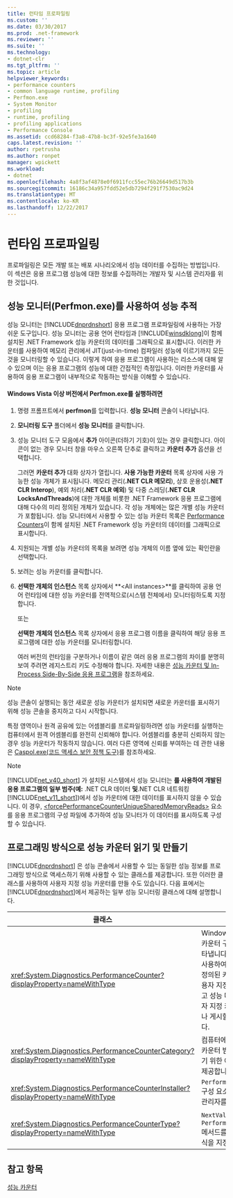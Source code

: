 ```yaml
---
title: 런타임 프로파일링
ms.custom: ''
ms.date: 03/30/2017
ms.prod: .net-framework
ms.reviewer: ''
ms.suite: ''
ms.technology:
- dotnet-clr
ms.tgt_pltfrm: ''
ms.topic: article
helpviewer_keywords:
- performance counters
- common language runtime, profiling
- Perfmon.exe
- System Monitor
- profiling
- runtime, profiling
- profiling applications
- Performance Console
ms.assetid: ccd68284-f3a8-47b8-bc3f-92e5fe3a1640
caps.latest.revision: ''
author: rpetrusha
ms.author: ronpet
manager: wpickett
ms.workload:
- dotnet
ms.openlocfilehash: 4a8f3af4878e0f6911fcc55ec76b26649d517b3b
ms.sourcegitcommit: 16186c34a957fdd52e5db7294f291f7530ac9d24
ms.translationtype: MT
ms.contentlocale: ko-KR
ms.lasthandoff: 12/22/2017
---
```

# <a name="runtime-profiling"></a>런타임 프로파일링
프로파일링은 모든 개발 또는 배포 시나리오에서 성능 데이터를 수집하는 방법입니다. 이 섹션은 응용 프로그램 성능에 대한 정보를 수집하려는 개발자 및 시스템 관리자를 위한 것입니다.  
  
## <a name="tracking-performance-using-the-performance-monitor-perfmonexe"></a>성능 모니터(Perfmon.exe)를 사용하여 성능 추적  
 성능 모니터는 [!INCLUDE[dnprdnshort](../../../includes/dnprdnshort-md.md)] 응용 프로그램 프로파일링에 사용하는 가장 쉬운 도구입니다. 성능 모니터는 공용 언어 런타임과 [!INCLUDE[winsdklong](../../../includes/winsdklong-md.md)]이 함께 설치된 .NET Framework 성능 카운터의 데이터를 그래픽으로 표시합니다. 이러한 카운터를 사용하여 메모리 관리에서 JIT(just-in-time) 컴파일러 성능에 이르기까지 모든 것을 모니터링할 수 있습니다. 이렇게 하여 응용 프로그램이 사용하는 리소스에 대해 알 수 있으며 이는 응용 프로그램의 성능에 대한 간접적인 측정입니다. 이러한 카운터를 사용하여 응용 프로그램이 내부적으로 작동하는 방식을 이해할 수 있습니다.  
  
#### <a name="to-run-perfmonexe-on-windows-vista-and-later-versions"></a>Windows Vista 이상 버전에서 Perfmon.exe를 실행하려면  
  
1.  명령 프롬프트에서 **perfmon**를 입력합니다. **성능 모니터** 콘솔이 나타납니다.  
  
2.  **모니터링 도구** 폴더에서 **성능 모니터**를 클릭합니다.  
  
3.  성능 모니터 도구 모음에서 **추가** 아이콘(더하기 기호)이 있는 경우 클릭합니다. 아이콘이 없는 경우 모니터 창을 마우스 오른쪽 단추로 클릭하고 **카운터 추가** 옵션을 선택합니다.  
  
     그러면 **카운터 추가** 대화 상자가 열립니다. **사용 가능한 카운터** 목록 상자에 사용 가능한 성능 개체가 표시됩니다. 메모리 관리(**.NET CLR 메모리**), 상호 운용성(**.NET CLR Interop**), 예외 처리(**.NET CLR 예외**) 및 다중 스레딩(**.NET CLR LocksAndThreads**)에 대한 개체를 비롯한 .NET Framework 응용 프로그램에 대해 다수의 미리 정의된 개체가 있습니다. 각 성능 개체에는 많은 개별 성능 카운터가 포함됩니다. 성능 모니터에서 사용할 수 있는 성능 카운터 목록은 [Performance Counters](../../../docs/framework/debug-trace-profile/performance-counters.md)이 함께 설치된 .NET Framework 성능 카운터의 데이터를 그래픽으로 표시합니다.  
  
4.  지원되는 개별 성능 카운터의 목록을 보려면 성능 개체의 이름 옆에 있는 확인란을 선택합니다.  
  
5.  보려는 성능 카운터를 클릭합니다.  
  
6.  **선택한 개체의 인스턴스** 목록 상자에서 **\<All instances>**를 클릭하여 공용 언어 런타임에 대한 성능 카운터를 전역적으로(시스템 전체에서) 모니터링하도록 지정합니다.  
  
     또는  
  
     **선택한 개체의 인스턴스** 목록 상자에서 응용 프로그램 이름을 클릭하여 해당 응용 프로그램에 대한 성능 카운터를 모니터링합니다.  
  
     여러 버전의 런타임을 구분하거나 이름이 같은 여러 응용 프로그램의 차이를 분명히 보여 주려면 레지스트리 키도 수정해야 합니다. 자세한 내용은 [성능 카운터 및 In-Process Side-By-Side 응용 프로그램](../../../docs/framework/debug-trace-profile/performance-counters-and-in-process-side-by-side-applications.md)을 참조하세요.  
  
> [!NOTE]
>  성능 콘솔이 실행되는 동안 새로운 성능 카운터가 설치되면 새로운 카운터를 표시하기 위해 성능 콘솔을 중지하고 다시 시작합니다.  
  
 특정 영역이나 원격 공유에 있는 어셈블리를 프로파일링하려면 성능 카운터를 실행하는 컴퓨터에서 원격 어셈블리를 완전히 신뢰해야 합니다. 어셈블리를 충분히 신뢰하지 않는 경우 성능 카운터가 작동하지 않습니다. 여러 다른 영역에 신뢰를 부여하는 데 관한 내용은 [Caspol.exe(코드 액세스 보안 정책 도구)](../../../docs/framework/tools/caspol-exe-code-access-security-policy-tool.md)를 참조하세요.  
  
> [!NOTE]
>  [!INCLUDE[net_v40_short](../../../includes/net-v40-short-md.md)] 가 설치된 시스템에서 성능 모니터는 **를 사용하여 개발된 응용 프로그램의 일부 범주(예:** .NET CLR 데이터 **및**.NET CLR 네트워킹 [!INCLUDE[net_v11_short](../../../includes/net-v11-short-md.md)])에서 성능 카운터에 대한 데이터를 표시하지 않을 수 있습니다. 이 경우, [\<forcePerformanceCounterUniqueSharedMemoryReads>](../../../docs/framework/configure-apps/file-schema/runtime/forceperformancecounteruniquesharedmemoryreads-element.md) 요소를 응용 프로그램의 구성 파일에 추가하여 성능 모니터가 이 데이터를 표시하도록 구성할 수 있습니다.  
  
## <a name="reading-and-creating-performance-counters-programmatically"></a>프로그래밍 방식으로 성능 카운터 읽기 및 만들기  
 [!INCLUDE[dnprdnshort](../../../includes/dnprdnshort-md.md)] 은 성능 콘솔에서 사용할 수 있는 동일한 성능 정보를 프로그래밍 방식으로 액세스하기 위해 사용할 수 있는 클래스를 제공합니다. 또한 이러한 클래스를 사용하여 사용자 지정 성능 카운터를 만들 수도 있습니다. 다음 표에서는 [!INCLUDE[dnprdnshort](../../../includes/dnprdnshort-md.md)]에서 제공하는 일부 성능 모니터링 클래스에 대해 설명합니다.  
  
|클래스|설명|  
|-----------|-----------------|  
|<xref:System.Diagnostics.PerformanceCounter?displayProperty=nameWithType>|Windows NT 성능 카운터 구성 요소를 나타냅니다. 이 클래스를 사용하여 기존의 미리 정의된 카운터 또는 사용자 지정 카운터를 읽고 성능 데이터를 사용자 지정 카운터에 쓰거나 게시할 수 있습니다.|  
|<xref:System.Diagnostics.PerformanceCounterCategory?displayProperty=nameWithType>|컴퓨터에서 카운터 및 카운터 범주를 조작하기 위한 여러 메서드를 제공합니다.|  
|<xref:System.Diagnostics.PerformanceCounterInstaller?displayProperty=nameWithType>|`PerformanceCounter` 구성 요소에 대해 설치 관리자를 지정합니다.|  
|<xref:System.Diagnostics.PerformanceCounterType?displayProperty=nameWithType>|`NextValue` 에 대한 `PerformanceCounter`메서드를 계산하는 수식을 지정합니다.|  
  
## <a name="see-also"></a>참고 항목  
 [성능 카운터](../../../docs/framework/debug-trace-profile/performance-counters.md)
